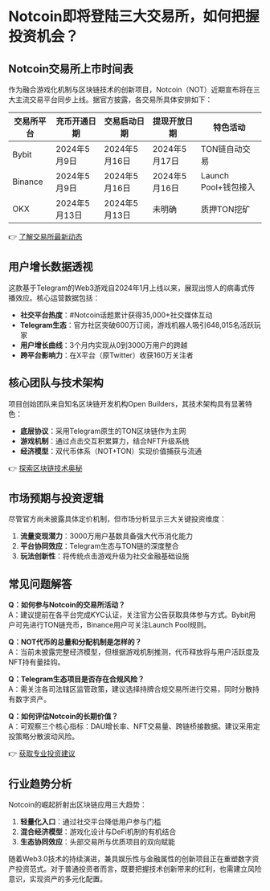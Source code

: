 # Notcoin即将登陆三大交易所，如何把握投资机会？

## Notcoin交易所上市时间表

作为融合游戏化机制与区块链技术的创新项目，Notcoin（NOT）近期宣布将在三大主流交易平台同步上线。据官方披露，各交易所具体安排如下：

| 交易所平台 | 充币开通日期 | 交易启动日期 | 提现开放日期 | 特色活动 |
|------------|--------------|--------------|--------------|----------|
| Bybit      | 2024年5月9日  | 2024年5月16日 | 2024年5月17日 | TON链自动交易 |
| Binance    | 2024年5月9日  | 2024年5月16日 | 2024年5月16日 | Launch Pool+钱包接入 |
| OKX        | 2024年5月13日 | 2024年5月13日 | 未明确       | 质押TON挖矿 |

👉 [了解交易所最新动态](https://bit.ly/okx_welcome)

## 用户增长数据透视

这款基于Telegram的Web3游戏自2024年1月上线以来，展现出惊人的病毒式传播效应。核心运营数据包括：

- **社交平台热度**：#Notcoin话题累计获得35,000+社交媒体互动
- **Telegram生态**：官方社区突破600万订阅，游戏机器人吸引648,015名活跃玩家
- **用户增长曲线**：3个月内实现从0到3000万用户的跨越
- **跨平台影响力**：在X平台（原Twitter）收获160万关注者

## 核心团队与技术架构

项目创始团队来自知名区块链开发机构Open Builders，其技术架构具有显著特色：

- **底层协议**：采用Telegram原生的TON区块链作为主网
- **游戏机制**：通过点击交互积累算力，结合NFT升级系统
- **经济模型**：双代币体系（NOT+TON）实现价值捕获与流通

👉 [探索区块链技术奥秘](https://bit.ly/okx_welcome)

## 市场预期与投资逻辑

尽管官方尚未披露具体定价机制，但市场分析显示三大关键投资维度：

1. **流量变现潜力**：3000万用户基数具备强大代币消化能力
2. **平台协同效应**：Telegram生态与TON链的深度整合
3. **玩法创新性**：将传统点击游戏升级为社交金融基础设施

## 常见问题解答

**Q：如何参与Notcoin的交易所活动？**  
A：建议提前在各平台完成KYC认证，关注官方公告获取具体参与方式。Bybit用户可先进行TON链充币，Binance用户可关注Launch Pool规则。

**Q：NOT代币的总量和分配机制是怎样的？**  
A：当前未披露完整经济模型，但根据游戏机制推测，代币释放将与用户活跃度及NFT持有量挂钩。

**Q：Telegram生态项目是否存在合规风险？**  
A：需关注各司法辖区监管政策，建议选择持牌合规交易所进行交易，同时分散持有数字资产。

**Q：如何评估Notcoin的长期价值？**  
A：可观察三个核心指标：DAU增长率、NFT交易量、跨链桥接数据。建议采用定投策略分散波动风险。

👉 [获取专业投资建议](https://bit.ly/okx_welcome)

## 行业趋势分析

Notcoin的崛起折射出区块链应用三大趋势：

1. **轻量化入口**：通过社交平台降低用户参与门槛
2. **混合经济模型**：游戏化设计与DeFi机制的有机结合
3. **生态协同效应**：头部交易所与优质项目的双向赋能

随着Web3.0技术的持续演进，兼具娱乐性与金融属性的创新项目正在重塑数字资产投资范式。对于普通投资者而言，既要把握技术创新带来的红利，也需建立风险意识，实现资产的多元化配置。